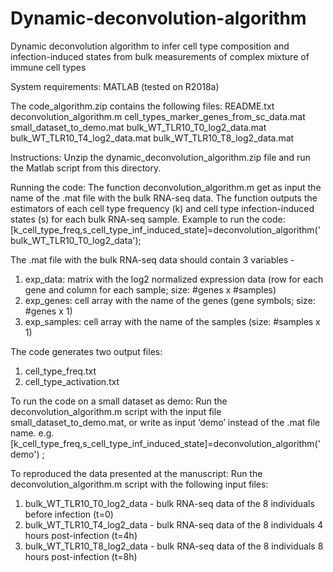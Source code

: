 # Dynamic-deconvolution-algorithm
Dynamic deconvolution algorithm to infer cell type composition and infection-induced states from bulk measurements of complex mixture of immune cell types

System requirements: MATLAB (tested on R2018a)

The code_algorithm.zip contains the following files:
README.txt
deconvolution_algorithm.m
cell_types_marker_genes_from_sc_data.mat
small_dataset_to_demo.mat
bulk_WT_TLR10_T0_log2_data.mat
bulk_WT_TLR10_T4_log2_data.mat
bulk_WT_TLR10_T8_log2_data.mat

Instructions: 
Unzip the dynamic_deconvolution_algorithm.zip file and run the Matlab script from this directory. 

Running the code:
The function deconvolution_algorithm.m get as input the name of the .mat file with the bulk RNA-seq data.
The function outputs the estimators of each cell type frequency (k) and cell type infection-induced states (s) for each bulk RNA-seq sample. 
Example to run the code:  [k_cell_type_freq,s_cell_type_inf_induced_state]=deconvolution_algorithm('bulk_WT_TLR10_T0_log2_data');

The .mat file with the bulk RNA-seq data should contain 3 variables - 
1) exp_data: matrix with the log2 normalized expression data (row for each gene and column for each sample; size: #genes x #samples)
2) exp_genes: cell array with the name of the genes (gene symbols; size: #genes x 1)
2) exp_samples: cell array with the name of the samples (size: #samples x 1)

The code generates two output files: 
1) cell_type_freq.txt
2) cell_type_activation.txt

To run the code on a small dataset as demo:
Run the deconvolution_algorithm.m script with the input file small_dataset_to_demo.mat, or write as input ‘demo’ instead of the .mat file name.
e.g. [k_cell_type_freq,s_cell_type_inf_induced_state]=deconvolution_algorithm('demo') ;


To reproduced the data presented at the manuscript:
Run the deconvolution_algorithm.m script with the following input files:
1) bulk_WT_TLR10_T0_log2_data - bulk RNA-seq data of the 8 individuals before infection (t=0)
2) bulk_WT_TLR10_T4_log2_data - bulk RNA-seq data of the 8 individuals 4 hours post-infection (t=4h)
3) bulk_WT_TLR10_T8_log2_data - bulk RNA-seq data of the 8 individuals 8 hours post-infection (t=8h)


